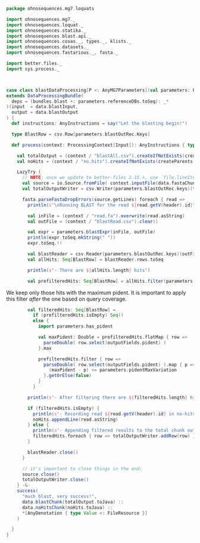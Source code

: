 
```scala
package ohnosequences.mg7.loquats

import ohnosequences.mg7._
import ohnosequences.loquat._
import ohnosequences.statika._
import ohnosequences.blast.api._
import ohnosequences.cosas._, types._, klists._
import ohnosequences.datasets._
import ohnosequences.fastarious._, fasta._

import better.files._
import sys.process._



case class blastDataProcessing[P <: AnyMG7Parameters](val parameters: P)
extends DataProcessingBundle(
  deps = (bundles.blast +: parameters.referenceDBs.toSeq): _*
)(input  = data.blastInput,
  output = data.blastOutput
) {
  def instructions: AnyInstructions = say("Let the blasting begin!")

  type BlastRow = csv.Row[parameters.blastOutRec.Keys]

  def process(context: ProcessingContext[Input]): AnyInstructions { type Out <: OutputFiles } = {

    val totalOutput = (context / "blastAll.csv").createIfNotExists(createParents = true)
    val noHits = (context / "no.hits").createIfNotExists(createParents = true)

    LazyTry {
      // NOTE: once we update to better-files 2.15.+, use `file.lineIterator` here (it's autoclosing):
      val source = io.Source.fromFile( context.inputFile(data.fastaChunk).toJava )
      val totalOutputWriter = csv.Writer(parameters.blastOutRec.keys)(totalOutput)

      fasta.parseFastaDropErrors(source.getLines) foreach { read =>
        println(s"\nRunning BLAST for the read ${read.getV(header).id}")

        val inFile = (context / "read.fa").overwrite(read.asString)
        val outFile = (context / "blastRead.csv").clear()

        val expr = parameters.blastExpr(inFile, outFile)
        println(expr.toSeq.mkString(" "))
        expr.toSeq.!!

        val blastReader = csv.Reader(parameters.blastOutRec.keys)(outFile)
        val allHits: Seq[BlastRow] = blastReader.rows.toSeq

        println(s"- There are ${allHits.length} hits")

        val prefilteredHits: Seq[BlastRow] = allHits.filter(parameters.blastFilter)
```

We keep only those hits with the maximum pident. It is important to apply this filter *after* the one based on query coverage.

```scala
        val filteredHits: Seq[BlastRow] =
          if (prefilteredHits.isEmpty) Seq()
          else {
            import parameters.has_pident

            val maxPident: Double = prefilteredHits.flatMap { row =>
              parseDouble( row.select(outputFields.pident) )
            }.max

            prefilteredHits.filter { row =>
              parseDouble( row.select(outputFields.pident) ).map { p =>
                (maxPident - p) <= parameters.pidentMaxVariation
              }.getOrElse(false)
            }
          }

        println(s"- After filtering there are ${filteredHits.length} hits")

        if (filteredHits.isEmpty) {
          println(s"- Recording read ${read.getV(header).id} in no-hits")
          noHits.appendLine(read.asString)
        } else {
          println(s"- Appending filtered results to the total chunk output")
          filteredHits.foreach { row => totalOutputWriter.addRow(row) }
        }

        blastReader.close()
      }

      // it's important to close things in the end:
      source.close()
      totalOutputWriter.close()
    } -&-
    success(
      "much blast, very success!",
      data.blastChunk(totalOutput.toJava) ::
      data.noHitsChunk(noHits.toJava) ::
      *[AnyDenotation { type Value <: FileResource }]
    )

  }
}

```




[main/scala/mg7/bundles.scala]: ../bundles.scala.md
[main/scala/mg7/configs.scala]: ../configs.scala.md
[main/scala/mg7/csv.scala]: ../csv.scala.md
[main/scala/mg7/data.scala]: ../data.scala.md
[main/scala/mg7/defaults.scala]: ../defaults.scala.md
[main/scala/mg7/loquats/1.flash.scala]: 1.flash.scala.md
[main/scala/mg7/loquats/2.split.scala]: 2.split.scala.md
[main/scala/mg7/loquats/3.blast.scala]: 3.blast.scala.md
[main/scala/mg7/loquats/4.assign.scala]: 4.assign.scala.md
[main/scala/mg7/loquats/5.merge.scala]: 5.merge.scala.md
[main/scala/mg7/loquats/6.count.scala]: 6.count.scala.md
[main/scala/mg7/package.scala]: ../package.scala.md
[main/scala/mg7/parameters.scala]: ../parameters.scala.md
[main/scala/mg7/pipeline.scala]: ../pipeline.scala.md
[main/scala/mg7/referenceDB.scala]: ../referenceDB.scala.md
[test/scala/mg7/counts.scala]: ../../../../test/scala/mg7/counts.scala.md
[test/scala/mg7/fqnames.scala]: ../../../../test/scala/mg7/fqnames.scala.md
[test/scala/mg7/mock/illumina.scala]: ../../../../test/scala/mg7/mock/illumina.scala.md
[test/scala/mg7/mock/pacbio.scala]: ../../../../test/scala/mg7/mock/pacbio.scala.md
[test/scala/mg7/PRJEB6592/PRJEB6592.scala]: ../../../../test/scala/mg7/PRJEB6592/PRJEB6592.scala.md
[test/scala/mg7/referenceDBs.scala]: ../../../../test/scala/mg7/referenceDBs.scala.md
[test/scala/mg7/taxonomy.scala]: ../../../../test/scala/mg7/taxonomy.scala.md
[test/scala/mg7/testData.scala]: ../../../../test/scala/mg7/testData.scala.md
[test/scala/mg7/testDefaults.scala]: ../../../../test/scala/mg7/testDefaults.scala.md